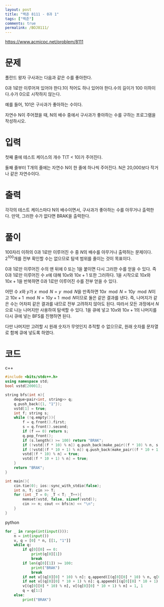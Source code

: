 ```yaml
---
layout: post
title: "백준 8111 - 0과 1"
tags: ["백준"]
comments: true
permalink: /BOJ8111/
---
```


<https://www.acmicpc.net/problem/8111>

# 문제

폴란드 왕자 구사과는 다음과 같은 수를 좋아한다.

0과 1로만 이루어져 있어야 한다.1이 적어도 하나 있어야 한다.수의 길이가 100 이하이다.수가 0으로 시작하지 않는다.

예를 들어, 101은 구사과가 좋아하는 수이다.

자연수 N이 주어졌을 때, N의 배수 중에서 구사과가 좋아하는 수를 구하는 프로그램을 작성하시오.

# 입력

첫째 줄에 테스트 케이스의 개수 T(T < 10)가 주어진다.

둘째 줄부터 T개의 줄에는 자연수 N이 한 줄에 하나씩 주어진다. N은 20,000보다 작거나 같은 자연수이다.

# 출력

각각의 테스트 케이스마다 N의 배수이면서, 구사과가 좋아하는 수를 아무거나 출력한다. 만약, 그러한 수가 없다면 BRAK을 출력한다.

# 풀이

100자리 이하의 0과 1로만 이루어진 수 중 $N$의 배수를 아무거나 출력하는 문제이다. $2^{100}$개를 전부 확인할 수는 없으므로 탐색 범위를 줄이는 것이 목표이다. 

0과 1로만 이루어진 수의 맨 뒤에 0 또는 1을 붙이면 다시 그러한 수를 얻을 수 있다. 즉 0과 1로만 이루어진 수 $x$에 대해 $10x$와 $10x+1$ 또한 그러하다. 1을 시작으로 $10x$와 $10x+1$을 반복하면 0과 1로만 이루어진 수를 전부 얻을 수 있다.

어떤 수 $x$와 $y$가 $x \mod N = y \mod N$을 만족하면 $10x \mod N = 10y \mod N$이고 $10x+1 \mod N = 10y+1 \mod N$이므로 둘은 같은 결과를 낸다. 즉, 나머지가 같은 수는 어차피 같은 결과를 내므로 전부 고려하지 않아도 된다. 따라서 모든 과정에서 $N$으로 나눈 나머지만 사용하여 탐색할 수 있다. 1을 큐에 넣고 $10x$와 $10x+1$의 나머지를 다시 큐에 넣는 BFS를 진행하면 된다.

다만 나머지만 고려할 시 원래 숫자가 무엇인지 추적할 수 없으므로, 원래 숫자를 문자열로 함께 큐에 넣도록 하였다.

# 코드

c++
```cpp
#include <bits/stdc++.h>
using namespace std;
bool vstd[20001];

string bfs(int n){
    deque<pair<int, string>> q;
    q.push_back({1, "1"});
    vstd[1] = true;
    int f; string s;
    while (!q.empty()){
        f = q.front().first;
        s = q.front().second;
        if (f == 0) return s;
        q.pop_front();
        if (s.length() >= 100) return "BRAK";
        if (!vstd[(f * 10) % n]) q.push_back(make_pair((f * 10) % n, s + "0"));
        if (!vstd[(f * 10 + 1) % n]) q.push_back(make_pair((f * 10 + 1) % n, s + "1"));
        vstd[(f * 10) % n] = true;
        vstd[(f * 10 + 1) % n] = true;
    }
    return "BRAK";
}

int main(){
    cin.tie(0); ios::sync_with_stdio(false);
    int n, T; cin >> T;
    for (int _T = 0; _T < T; _T++){
        memset(vstd, false, sizeof(vstd));
        cin >> n; cout << bfs(n) << "\n";
    }
}
```

python
```python
for _ in range(int(input())):
    n = int(input())
    v, q = [0] * n, [[1, "1"]]
    while q:
        if q[0][0] == 0:
            print(q[0][1])
            break
        if len(q[0][1]) >= 100:
            print("BRAK")
            break
        if not v[(q[0][0] * 10) % n]: q.append([(q[0][0] * 10) % n, q[0][1] + "0"])
        if not v[(q[0][0] * 10 + 1) % n]: q.append([(q[0][0] * 10 + 1) % n, q[0][1] + "1"])
        v[(q[0][0] * 10) % n], v[(q[0][0] * 10 + 1) % n] = 1, 1
        q = q[1:]
    else:
        print("BRAK")
```
